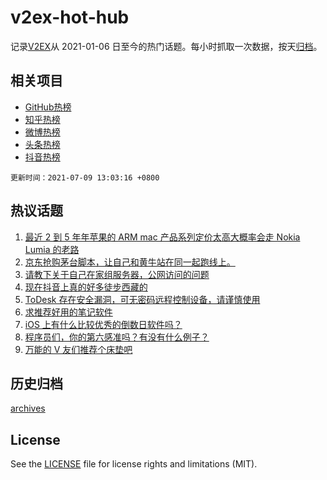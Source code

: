# v2ex-hot-hub

 记录[V2EX](https://www.v2ex.com/)从 2021-01-06 日至今的热门话题。每小时抓取一次数据，按天[归档](archives)。
 
 ## 相关项目

- [GitHub热榜](https://github.com/snaildev/github-hot-hub)
- [知乎热榜](https://github.com/snaildev/zhihu-hot-hub)
- [微博热榜](https://github.com/snaildev/weibo-hot-hub)
- [头条热榜](https://github.com/snaildev/toutiao-hot-hub)
- [抖音热榜](https://github.com/snaildev/douyin-hot-hub)


 `更新时间：2021-07-09 13:03:16 +0800`

## 热议话题

1. [最近 2 到 5 年年苹果的 ARM mac 产品系列定价太高大概率会走 Nokia Lumia 的老路](https://www.v2ex.com/t/788428)
1. [京东抢购茅台脚本，让自己和黄牛站在同一起跑线上。](https://www.v2ex.com/t/788420)
1. [请教下关于自己在家组服务器，公网访问的问题](https://www.v2ex.com/t/788357)
1. [现在抖音上真的好多徒步西藏的](https://www.v2ex.com/t/788442)
1. [ToDesk 存在安全漏洞，可无密码远程控制设备，请谨慎使用](https://www.v2ex.com/t/788413)
1. [求推荐好用的笔记软件](https://www.v2ex.com/t/788435)
1. [iOS 上有什么比较优秀的倒数日软件吗？](https://www.v2ex.com/t/788358)
1. [程序员们，你的第六感准吗？有没有什么例子？](https://www.v2ex.com/t/788289)
1. [万能的 V 友们推荐个床垫吧](https://www.v2ex.com/t/788318)

## 历史归档

[archives](archives)

## License

See the [LICENSE](LICENSE) file for license rights and limitations (MIT).
